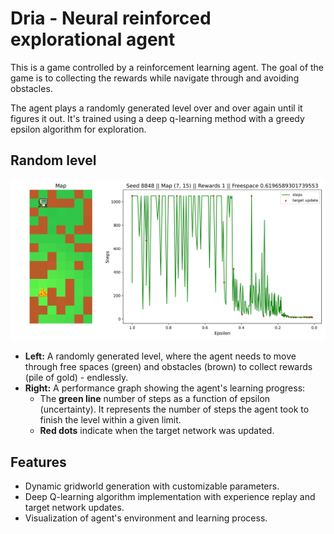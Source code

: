# **Dria** - Neural reinforced explorational agent

This is a game controlled by a reinforcement learning agent. The goal of the game is to collecting the rewards while navigate through and avoiding obstacles.

The agent plays a randomly generated level over and over again until it figures it out.
It's trained using a deep q-learning method with a greedy epsilon algorithm for exploration.

## Random level

![Example Gridworld Visualization](https://github.com/TheRomanOne/Reinforcement-Learning/blob/master/example.png?raw=true)

- **Left:** A randomly generated level, where the agent needs to move through free spaces (green) and obstacles (brown) to collect rewards (pile of gold) - endlessly.
- **Right:** A performance graph showing the agent's learning progress:
  - The **green line** number of steps as a function of epsilon (uncertainty). It represents the number of steps the agent took to finish the level within a given limit.
  - **Red dots** indicate when the target network was updated.

## Features
- Dynamic gridworld generation with customizable parameters.
- Deep Q-learning algorithm implementation with experience replay and target network updates.
- Visualization of agent's environment and learning process.

